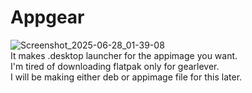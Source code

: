 # Appgear
![Screenshot_2025-06-28_01-39-08](https://github.com/user-attachments/assets/01220783-51a6-426d-bfd8-e7391c802f4d)
<br>It makes .desktop launcher for the appimage you want.<br>
I'm tired of downloading flatpak only for gearlever.<br>
I will be making either deb or appimage file for this later.<br>
